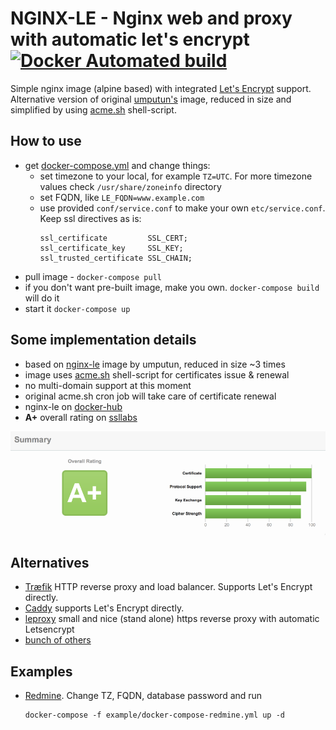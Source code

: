 # NGINX-LE - Nginx web and proxy with automatic let's encrypt [![Docker Automated build](https://img.shields.io/docker/automated/jrottenberg/ffmpeg.svg)](https://hub.docker.com/r/t0be/nginx-le/) 

Simple nginx image (alpine based) with integrated [Let's Encrypt](https://letsencrypt.org) support.
Alternative version of original [umputun's](https://github.com/umputun/nginx-le) image, reduced in size and simplified by using [acme.sh](https://github.com/Neilpang/acme.sh) shell-script.


## How to use

- get [docker-compose.yml](https://github.com/2b/nginx-le/blob/master/docker-compose.yml) and change things:
  - set timezone to your local, for example `TZ=UTC`. For more timezone values check `/usr/share/zoneinfo` directory
  - set FQDN, like `LE_FQDN=www.example.com`
  - use provided `conf/service.conf` to make your own `etc/service.conf`. Keep ssl directives as is:
    ```nginx
    ssl_certificate         SSL_CERT;
    ssl_certificate_key     SSL_KEY;
    ssl_trusted_certificate SSL_CHAIN;
    ```
- pull image - `docker-compose pull`
- if you don't want pre-built image, make you own. `docker-compose build` will do it
- start it `docker-compose up`

## Some implementation details

- based on [nginx-le](https://github.com/umputun/nginx-le) image by umputun, reduced in size ~3 times
- image uses [acme.sh](https://github.com/Neilpang/acme.sh) shell-script for certificates issue & renewal
- no multi-domain support at this moment
- original acme.sh cron job will take care of certificate renewal
- nginx-le on [docker-hub](https://hub.docker.com/r/t0be/nginx-le)
- **A+** overall rating on [ssllabs](https://www.ssllabs.com/ssltest/index.html)

![ssllabs](https://github.com/2b/nginx-le/blob/master/rating.png)

## Alternatives

- [Træfik](https://traefik.io) HTTP reverse proxy and load balancer. Supports Let's Encrypt directly.
- [Caddy](https://caddyserver.com) supports Let's Encrypt directly.
- [leproxy](https://github.com/artyom/leproxy) small and nice (stand alone) https reverse proxy with automatic Letsencrypt
- [bunch of others](https://github.com/search?utf8=✓&q=nginx+lets+encrypt)

## Examples

- [Redmine](https://github.com/2b/nginx-le/blob/master/example/docker-compose-redmine.yml). Change TZ, FQDN, database password and run 
    ```
    docker-compose -f example/docker-compose-redmine.yml up -d
    ```